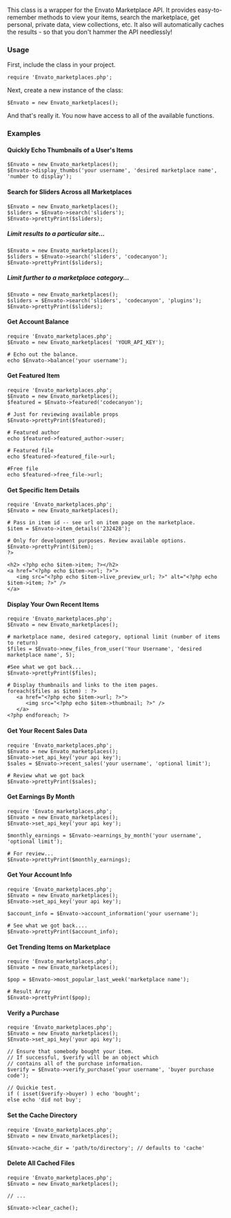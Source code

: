 This class is a wrapper for the Envato Marketplace API. It provides easy-to-remember methods to view your items, search the marketplace,
get personal, private data, view collections, etc. It also will automatically caches the results - so that you don't hammer the API needlessly!

### Usage 
First, include the class in your project. 

`require 'Envato_marketplaces.php';`

Next, create a new instance of the class:

`$Envato = new Envato_marketplaces();`

And that's really it. You now have access to all of the available functions. 

### Examples 

#### Quickly Echo Thumbnails of a User's Items
    $Envato = new Envato_marketplaces();
    $Envato->display_thumbs('your username', 'desired marketplace name', 'number to display');

#### Search for Sliders Across all Marketplaces
    $Envato = new Envato_marketplaces();
    $sliders = $Envato->search('sliders');
    $Envato->prettyPrint($sliders);

##### Limit results to a particular site...
    $Envato = new Envato_marketplaces();
    $sliders = $Envato->search('sliders', 'codecanyon');
    $Envato->prettyPrint($sliders);

##### Limit further to a marketplace category...
    $Envato = new Envato_marketplaces();
    $sliders = $Envato->search('sliders', 'codecanyon', 'plugins');
    $Envato->prettyPrint($sliders);    

#### Get Account Balance
    require 'Envato_marketplaces.php';
    $Envato = new Envato_marketplaces( 'YOUR_API_KEY');

    # Echo out the balance.
    echo $Envato->balance('your username');

#### Get Featured Item
    require 'Envato_marketplaces.php';
    $Envato = new Envato_marketplaces();
    $featured = $Envato->featured('codecanyon');

    # Just for reviewing available props
    $Envato->prettyPrint($featured);

    # Featured author
    echo $featured->featured_author->user;

    # Featured file
    echo $featured->featured_file->url;

    #Free file
    echo $featured->free_file->url;

#### Get Specific Item Details
    require 'Envato_marketplaces.php';
    $Envato = new Envato_marketplaces();

    # Pass in item id -- see url on item page on the marketplace.
    $item = $Envato->item_details('232428');

    # Only for development purposes. Review available options.
    $Envato->prettyPrint($item);
    ?>

    <h2> <?php echo $item->item; ?></h2>
    <a href="<?php echo $item->url; ?>">
       <img src="<?php echo $item->live_preview_url; ?>" alt="<?php echo $item->item; ?>" />
    </a>

#### Display Your Own Recent Items
    require 'Envato_marketplaces.php';
    $Envato = new Envato_marketplaces();
   
    # marketplace name, desired category, optional limit (number of items to return)
    $files = $Envato->new_files_from_user('Your Username', 'desired marketplace name', 5);

    #See what we got back...
    $Envato->prettyPrint($files);

    # Display thumbnails and links to the item pages.
    foreach($files as $item) : ?>
       <a href="<?php echo $item->url; ?>">   
          <img src="<?php echo $item->thumbnail; ?>" />
       </a>
    <?php endforeach; ?>

#### Get Your Recent Sales Data
    require 'Envato_marketplaces.php';
    $Envato = new Envato_marketplaces();
    $Envato->set_api_key('your api key');
    $sales = $Envato->recent_sales('your username', 'optional limit');

    # Review what we got back
    $Envato->prettyPrint($sales);

#### Get Earnings By Month
    require 'Envato_marketplaces.php';
    $Envato = new Envato_marketplaces();
    $Envato->set_api_key('your api key');

    $monthly_earnings = $Envato->earnings_by_month('your username', 'optional limit');

    # For review...
    $Envato->prettyPrint($monthly_earnings);

#### Get Your Account Info
    require 'Envato_marketplaces.php';
    $Envato = new Envato_marketplaces();
    $Envato->set_api_key('your api key');

    $account_info = $Envato->account_information('your username');

    # See what we got back....
    $Envato->prettyPrint($account_info);

#### Get Trending Items on Marketplace
    require 'Envato_marketplaces.php';
    $Envato = new Envato_marketplaces();
    
    $pop = $Envato->most_popular_last_week('marketplace name');

    # Result Array
    $Envato->prettyPrint($pop);

#### Verify a Purchase
    require 'Envato_marketplaces.php';
    $Envato = new Envato_marketplaces();
    $Envato->set_api_key('your api key');

    // Ensure that somebody bought your item.
    // If successful, $verify will be an object which
    // contains all of the purchase information.
    $verify = $Envato->verify_purchase('your username', 'buyer purchase code');

    // Quickie test. 
    if ( isset($verify->buyer) ) echo 'bought';
    else echo 'did not buy';

#### Set the Cache Directory
    require 'Envato_marketplaces.php';
    $Envato = new Envato_marketplaces();

    $Envato->cache_dir = 'path/to/directory'; // defaults to 'cache'

#### Delete All Cached Files
    require 'Envato_marketplaces.php';
    $Envato = new Envato_marketplaces();

    // ...

    $Envato->clear_cache();
